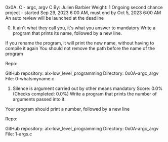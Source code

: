 0x0A. C - argc, argv
C
 By: Julien Barbier
 Weight: 1
 Ongoing second chance project - started Sep 29, 2023 6:00 AM, must end by Oct 5, 2023 6:00 AM
 An auto review will be launched at the deadline

0. It ain't what they call you, it's what you answer to
mandatory
Write a program that prints its name, followed by a new line.

If you rename the program, it will print the new name, without having to compile it again
You should not remove the path before the name of the program

Repo:

GitHub repository: alx-low_level_programming
Directory: 0x0A-argc_argv
File: 0-whatsmyname.c

1. Silence is argument carried out by other means
mandatory
Score: 0.0% (Checks completed: 0.0%)
Write a program that prints the number of arguments passed into it.

Your program should print a number, followed by a new line

Repo:

GitHub repository: alx-low_level_programming
Directory: 0x0A-argc_argv
File: 1-args.c
